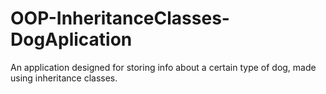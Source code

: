 # OOP-InheritanceClasses-DogAplication
An application designed for storing info about a certain type of dog, made using inheritance classes.
